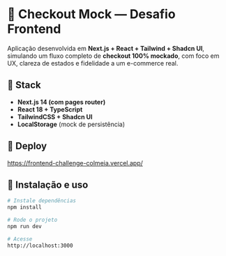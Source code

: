 # 🛒 Checkout Mock — Desafio Frontend

Aplicação desenvolvida em **Next.js + React + Tailwind + Shadcn UI**, simulando um fluxo completo de **checkout 100% mockado**, com foco em UX, clareza de estados e fidelidade a um e-commerce real.

## 🚀 Stack

- **Next.js 14 (com pages router)**
- **React 18 + TypeScript**
- **TailwindCSS + Shadcn UI**
- **LocalStorage** (mock de persistência)

## 🚀 Deploy

https://frontend-challenge-colmeia.vercel.app/

## 🧰 Instalação e uso

```bash
# Instale dependências
npm install

# Rode o projeto
npm run dev

# Acesse
http://localhost:3000
```
